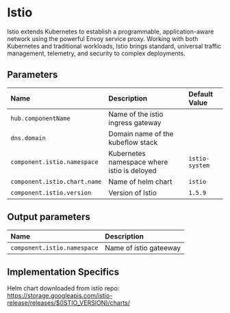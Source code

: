 # Istio

Istio extends Kubernetes to establish a programmable, application-aware network using the powerful Envoy service proxy. Working with both Kubernetes and traditional workloads, Istio brings standard, universal traffic management, telemetry, and security to complex deployments.

## Parameters

| Name | Description | Default Value |
| :--- | :---        | :---          |
| `hub.componentName` | Name of the istio ingress gateway | |
| `dns.domain` | Domain name of the kubeflow stack | |
| `component.istio.namespace` | Kubernetes namespace where istio is deloyed | `istio-system` |
| `component.istio.chart.name` | Name of helm chart | `istio` |
| `component.istio.version` | Version of Istio | `1.5.9` |

## Output parameters

| Name | Description |
| :--- | :---        |
| `component.istio.namespace` | Name of istio gateeway |

## Implementation Specifics

Helm chart downloaded from istio repo: <https://storage.googleapis.com/istio-release/releases/$(ISTIO_VERSION)/charts/>
